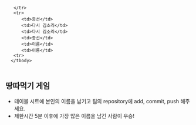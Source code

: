 <table>
      <tbody>
        <tr>

       </tr>
       <tr>
          <td>종선</td>
          <td>다시 김소리</td>
          <td>다시 김소리</td>
          <td>종선</td>
          <td>이름</td>
          <td>이름</td>
       <tr>
      </tbody>
</table>

## 땅따먹기 게임

- 테이블 시트에 본인의 이름을 남기고 팀의 repository에 add, commit, push 해주세요.
- 제한시간 5분 이후에 가장 많은 이름을 남긴 사람이 우승!
